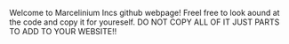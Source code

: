 Welcome to Marcelinium Incs github webpage!
Freel free to look aound at the code and copy it for youreself. DO NOT COPY ALL OF IT JUST PARTS TO ADD TO YOUR WEBSITE!!
